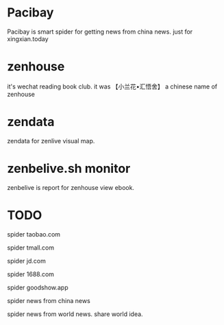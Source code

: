 # Pacibay
Pacibay is smart spider for getting news from china news. just for xingxian.today

# zenhouse
it's wechat reading book club. it was 【小兰花•汇悟舍】 a chinese name of zenhouse 

# zendata
zendata for zenlive visual map.

# zenbelive.sh monitor
zenbelive is report for zenhouse view ebook.

# TODO
spider taobao.com

spider tmall.com

spider jd.com

spider 1688.com

spider goodshow.app

spider news from china news

spider news from world news. share world idea.

